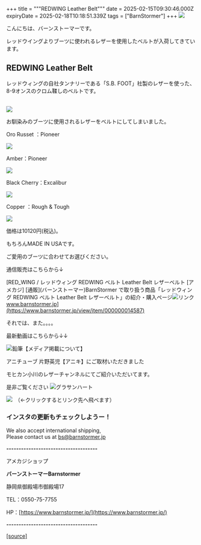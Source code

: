 +++
title = """REDWING Leather Belt"""
date = 2025-02-15T09:30:46.000Z
expiryDate = 2025-02-18T10:18:51.339Z
tags = ["BarnStormer"]
+++
[![](https://stat.ameba.jp/user_images/20231023/16/barnstormer-go/b2/03/p/o0420015015354743273.png)](https://ameblo.jp/barnstormer-go/entry-12825670498.html)

こんにちは、バーンストーマーです。

レッドウイングよりブーツに使われるレザーを使用したベルトが入荷してきています。

REDWING Leather Belt 
---------------------

レッドウィングの自社タンナリーである「S.B. FOOT」社製のレザーを使った、8-9オンスのクロム鞣しのベルトです。  
 

[![](https://stat.ameba.jp/user_images/20250215/17/barnstormer-go/9e/0e/j/o0700046615544531853.jpg)](https://stat.ameba.jp/user_images/20250215/17/barnstormer-go/9e/0e/j/o0700046615544531853.jpg)

お馴染みのブーツに使用されるレザーをベルトにしてしまいました。

Oro Russet ：Pioneer

[![](https://stat.ameba.jp/user_images/20250215/17/barnstormer-go/cc/10/j/o0700046615544531854.jpg)](https://stat.ameba.jp/user_images/20250215/17/barnstormer-go/cc/10/j/o0700046615544531854.jpg)

Amber：Pioneer

[![](https://stat.ameba.jp/user_images/20250215/17/barnstormer-go/1d/8a/j/o0700046615544531855.jpg)](https://stat.ameba.jp/user_images/20250215/17/barnstormer-go/1d/8a/j/o0700046615544531855.jpg)

Black Cherry：Excalibur

[![](https://stat.ameba.jp/user_images/20250215/17/barnstormer-go/6d/cf/j/o0700046615544531856.jpg)](https://stat.ameba.jp/user_images/20250215/17/barnstormer-go/6d/cf/j/o0700046615544531856.jpg)

Copper ：Rough & Tough

[![](https://stat.ameba.jp/user_images/20250215/17/barnstormer-go/be/45/j/o0700046615544531857.jpg)](https://stat.ameba.jp/user_images/20250215/17/barnstormer-go/be/45/j/o0700046615544531857.jpg)

価格は10120円(税込)。

もちろんMADE IN USAです。

ご愛用のブーツに合わせてお選びください。

通信販売はこちらから↓

[RED\_WING / レッドウィング REDWING ベルト Leather Belt レザーベルト \[アメカジ\] \[通販\](バーンストーマー)BarnStormer で取り扱う商品「レッドウィング REDWING ベルト Leather Belt レザーベルト」の紹介・購入ページ![リンク](https://c.stat100.ameba.jp/ameblo/symbols/v3.20.0/svg/gray/editor_link.svg)www.barnstormer.jp](https://www.barnstormer.jp/view/item/000000014587)

それでは、また。。。。

最新動画はこちらから↓↓

![鉛筆](https://stat100.ameba.jp/blog/ucs/img/char/char3/519.png)【メディア掲載について】

アニチューブ 片野英児【アニキ】にご取材いただきました

モヒカン小川のレザーチャンネルにてご紹介いただいてます。

是非ご覧ください ![グラサンハート](https://stat100.ameba.jp/blog/ucs/img/char/char3/148.png)

[![](https://stat.ameba.jp/user_images/20230412/16/barnstormer-go/6a/23/p/o0108010815269242493.png)](https://www.instagram.com/barnstormer_daily/)　（←クリックするとリンク先へ飛べます）

### インスタの更新もチェックしようー！

We also accept international shipping,  
Please contact us at bs@barnstormer.jp

**\-------------------------------------**

アメカジショップ

**バーンストーマーBarnstormer**

静岡県御殿場市御殿場17

TEL：0550-75-7755

HP：[https://www.barnstormer.jp/](https://www.barnstormer.jp/)

**\-------------------------------------**

[[source]](https://ameblo.jp/barnstormer-go/entry-12886154829.html)

